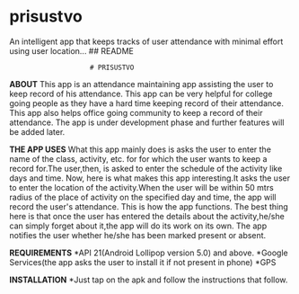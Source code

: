 # prisustvo
An intelligent app that keeps tracks of user attendance with minimal effort using user location...
						## README

						# PRISUSTVO


**ABOUT**
	This app is an attendance maintaining app assisting the user to keep record of his attendance.
	This app can be very helpful for college going people as they have a hard time keeping record
	of their attendance.
	This app also helps office going community to keep a record of their attendance.
	The app is under development phase and further features will be added later.

**THE APP USES**
	What this app mainly does is asks the user to enter the name of the class, activity, etc. for
	for which the user wants to keep a record for.The user,then, is asked to enter the schedule of
	the activity like days and time.
	Now, here is what makes this app interesting.It asks the user to enter the location of the 
	activity.When the user will be within 50 mtrs radius of the place of activity on the specified 
	day and time, the app will record the user's attendance.
	This is how the app functions.
	The best thing here is that once the user has entered the details about the activity,he/she can
	simply forget about it,the app will do its work on its own.
	The app notifies the user whether he/she has been marked present or absent.

**REQUIREMENTS**
	*API 21(Android Lollipop version 5.0) and above.
	*Google Services(the app asks the user to install it if not present in phone) 
	*GPS

**INSTALLATION**
	*Just tap on the apk and follow the instructions that follow.

